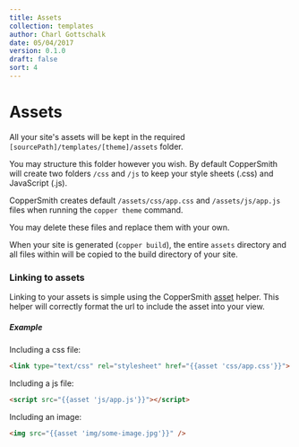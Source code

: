 ```yaml
---
title: Assets
collection: templates
author: Charl Gottschalk
date: 05/04/2017
version: 0.1.0
draft: false
sort: 4
---
```


# Assets

All your site's assets will be kept in the required `[sourcePath]/templates/[theme]/assets` folder. 

You may structure this folder however you wish. By default CopperSmith will create two folders `/css` and `/js` to keep your style sheets (.css) and JavaScript (.js). 

CopperSmith creates default `/assets/css/app.css` and `/assets/js/app.js` files when running the `copper theme` command.

You may delete these files and replace them with your own.

When your site is generated (`copper build`), the entire `assets` directory and all files within will be copied to the build directory of your site.

### Linking to assets

Linking to your assets is simple using the CopperSmith [asset](/coppersmith/templates/helpers/#asset) helper. This helper will correctly format the url to include the asset into your view.

##### Example

Including a css file:

```html
<link type="text/css" rel="stylesheet" href="{{asset 'css/app.css'}}">
```

Including a js file:

```html
<script src="{{asset 'js/app.js'}}"></script>
```

Including an image:

```html
<img src="{{asset 'img/some-image.jpg'}}" />
```